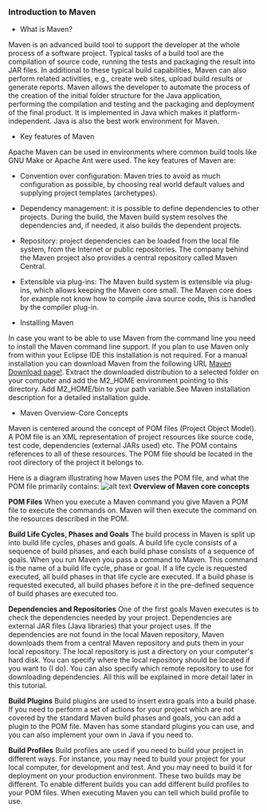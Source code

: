 ### Introduction to Maven

 - What is Maven?  

Maven is an advanced build tool to support the developer at the whole process of a software project. Typical tasks of a build tool are the compilation of source code, running the tests and packaging the result into JAR files. In additional to these typical build capabilities, Maven can also perform related activities, e.g., create web sites, upload build results or generate reports.
Maven allows the developer to automate the process of the creation of the initial folder structure for the Java application, performing the compilation and testing and the packaging and deployment of the final product. It is implemented in Java which makes it platform-independent. Java is also the best work environment for Maven.

 - Key features of Maven    


Apache Maven can be used in environments where common build tools like GNU Make or Apache Ant were used. The key features of Maven are:


 -  Convention over configuration: Maven tries to avoid as much configuration as possible, by choosing real world default values and supplying project templates (archetypes).  

 - Dependency management: it is possible to define dependencies to other projects. During the build, the Maven build system resolves the dependencies and, if needed, it also builds the dependent projects.

 - Repository: project dependencies can be loaded from the local file system, from the Internet or public repositories. The company behind the Maven project also provides a central repository called Maven Central.


 - Extensible via plug-ins: The Maven build system is extensible via plug-ins, which allows keeping the Maven core small. The Maven core does for example not know how to compile Java source code, this is handled by the compiler plug-in.



 - Installing Maven  



In case you want to be able to use Maven from the command line you need to install the Maven command line support. If you plan to use Maven only from within your Eclipse IDE this installation is not required.
 For a manual installation you can download Maven from the following URL [Maven Download page!](http://maven.apache.org/download.cgi). Extract the downloaded distribution to a selected folder on your computer and add the M2_HOME environment pointing to this directory. Add M2_HOME/bin to your path variable.See Maven installation description for a detailed installation guide.


 - Maven Overview-Core Concepts  

Maven is centered around the concept of POM files (Project Object Model). A POM file is an XML representation of project resources like source code, test code, dependencies (external JARs used) etc. The POM contains references to all of these resources. The POM file should be located in the root directory of the project it belongs to.

Here is a diagram illustrating how Maven uses the POM file, and what the POM file primarily contains:
![alt text](http://tutorials.jenkov.com/images/maven/maven-overview-1.png)
           **Overview of Maven core concepts**    


  **POM Files**
  When you execute a Maven command you give Maven a POM file to execute the commands on. Maven will then execute the command on the resources described in the POM.  

  **Build Life Cycles, Phases and Goals**
  The build process in Maven is split up into build life cycles, phases and goals. A build life cycle consists of a sequence of build phases, and each build phase consists of a sequence of goals. When you run Maven you pass a command to Maven. This command is the name of a build life cycle, phase or goal. If a life cycle is requested executed, all build phases in that life cycle are executed. If a build phase is requested executed, all build phases before it in the pre-defined sequence of build phases are executed too.  

  **Dependencies and Repositories**
  One of the first goals Maven executes is to check the dependencies needed by your project. Dependencies are external JAR files (Java libraries) that your project uses. If the dependencies are not found in the local Maven repository, Maven downloads them from a central Maven repository and puts them in your local repository. The local repository is just a directory on your computer's hard disk. You can specify where the local repository should be located if you want to (I do). You can also specify which remote repository to use for downloading dependencies. All this will be explained in more detail later in this tutorial.  

  **Build Plugins**
  Build plugins are used to insert extra goals into a build phase. If you need to perform a set of actions for your project which are not covered by the standard Maven build phases and goals, you can add a plugin to the POM file. Maven has some standard plugins you can use, and you can also implement your own in Java if you need to.  

  **Build Profiles**
  Build profiles are used if you need to build your project in different ways. For instance, you may need to build your project for your local computer, for development and test. And you may need to build it for deployment on your production environment. These two builds may be different. To enable different builds you can add different build profiles to your POM files. When executing Maven you can tell which build profile to use.
